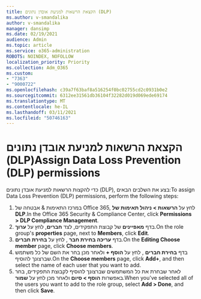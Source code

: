 ```yaml
---
title: הקצאת הרשאות למניעת אובדן נתונים (DLP)
ms.author: v-smandalika
author: v-smandalika
manager: dansimp
ms.date: 02/19/2021
audience: Admin
ms.topic: article
ms.service: o365-administration
ROBOTS: NOINDEX, NOFOLLOW
localization_priority: Priority
ms.collection: Adm_O365
ms.custom:
- "7363"
- "9000722"
ms.openlocfilehash: c39a7f63baf8a516254f0bc02755cd2c0931b0e2
ms.sourcegitcommit: 6312ee31561db36104f32282d019d069ede69174
ms.translationtype: MT
ms.contentlocale: he-IL
ms.lasthandoff: 03/11/2021
ms.locfileid: "50746163"
---
```

# <a name="assign-data-loss-prevention-dlp-permissions"></a><span data-ttu-id="4dd50-102">הקצאת הרשאות למניעת אובדן נתונים (DLP)</span><span class="sxs-lookup"><span data-stu-id="4dd50-102">Assign Data Loss Prevention (DLP) permissions</span></span>

<span data-ttu-id="4dd50-103">כדי להקצות הרשאות למניעת אובדן נתונים (DLP), בצע את השלבים הבאים:</span><span class="sxs-lookup"><span data-stu-id="4dd50-103">To assign Data Loss Prevention (DLP) permissions, perform the following steps:</span></span>

1. <span data-ttu-id="4dd50-104">במרכז התאימות & אבטחה של Office 365, לחץ על **הרשאות > ניהול תאימות של DLP**.</span><span class="sxs-lookup"><span data-stu-id="4dd50-104">In the Office 365 Security & Compliance Center, click **Permissions > DLP Compliance Management**.</span></span>
2. <span data-ttu-id="4dd50-105">בדף **מאפיינים** של קבוצת התפקידים, לצד **חברים**, לחץ על **ערוך**.</span><span class="sxs-lookup"><span data-stu-id="4dd50-105">On the role group's **properties** page, next to **Members**, click **Edit**.</span></span>
3. <span data-ttu-id="4dd50-106">בדף **עריכה בחירת חבר** , לחץ על **בחירת חברים**.</span><span class="sxs-lookup"><span data-stu-id="4dd50-106">On the **Editing Choose member** page, click **Choose members**.</span></span>
4. <span data-ttu-id="4dd50-107">בדף **בחירת חברים** , לחץ על **הוסף +** ולאחר מכן בחר את השם של כל משתמש שברצונך להוסיף.</span><span class="sxs-lookup"><span data-stu-id="4dd50-107">On the **Choose members** page, click **Add+**, and then select the name of each user that you want to add.</span></span>
5. <span data-ttu-id="4dd50-108">לאחר שבחרת את כל המשתמשים שברצונך להוסיף לקבוצת התפקידים, בחר באפשרות **הוסף > סיום** ולאחר מכן לחץ על **שמור**.</span><span class="sxs-lookup"><span data-stu-id="4dd50-108">When you've selected all of the users you want to add to the role group, select **Add > Done**, and then click **Save**.</span></span>
